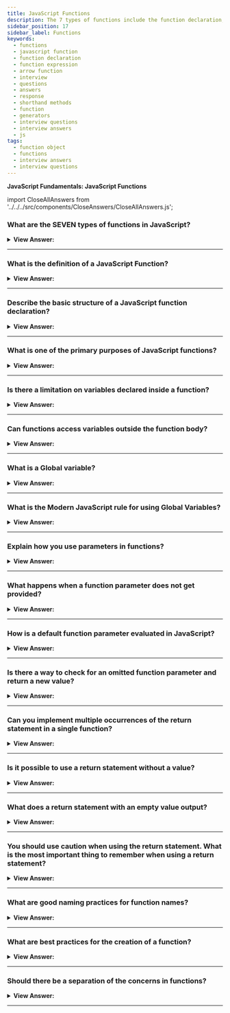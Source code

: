 ```yaml
---
title: JavaScript Functions
description: The 7 types of functions include the function declaration, expressions, arrow function, shorthand methods, generators, constructors, and JS built-in methods.
sidebar_position: 17
sidebar_label: Functions
keywords:
  - functions
  - javascript function
  - function declaration
  - function expression
  - arrow function
  - interview
  - questions
  - answers
  - response
  - shorthand methods
  - function
  - generators
  - interview questions
  - interview answers
  - js
tags:
  - function object
  - functions
  - interview answers
  - interview questions
---
```


<head>
  <title>Functions | JavaScript Frontend Phone Interview Questions</title>
</head>

**JavaScript Fundamentals: JavaScript Functions**

import CloseAllAnswers from '../../../src/components/CloseAnswers/CloseAllAnswers.js';

<CloseAllAnswers />

### What are the SEVEN types of functions in JavaScript?

<details>
  <summary><strong>View Answer:</strong></summary>
  <div>
  <div><strong>Interview Response:</strong> The seven types of functions include the function declaration, function expression, arrow function, shorthand methods, generators, constructor functions, and JS built-in methods.
</div><br />
  <div><strong className="codeExample">Code Example:</strong><br /><br />

  <div></div>

```js
// 1. Function Declaration
function timesSelf(x) {
  return x * x;
}

console.log(timesSelf(5));
// expected output: 25

// 2. Function Expression
const getRectArea = function (width, height) {
  return width * height;
};

console.log(getRectArea(3, 4));
// expected output: 12

// 3. Arrow Function
const helloUser = (name) => 'Hello, ' + name;

console.log(helloUser('JavaScript'));
// expected output: Hello, JavaScript

// 4. Shorthand Methods - Function
const fruits = {
  items: [],
  add(...items) {
    this.items.push(...items);
  },
  get(index) {
    return this.items[index];
  },
};

fruits.add('mango', 'banana', 'guava'); // shortand method function
fruits.get(1); // banana

// 5. Generator - Function
function* generator() {
  yield 1;
  yield 2;
  yield 3;
}

const gen = generator(); // "Generator { }"

console.log(gen.next().value); // 1
console.log(generator().next().value); // 1
console.log(generator().next().value); // 1
```

  </div>
  </div>
</details>

---

### What is the definition of a JavaScript Function?

<details>
  <summary><strong>View Answer:</strong></summary>
  <div>
  <div><strong>Interview Response:</strong> A JavaScript function is a callable block of code designed to perform a particular task.</div><br />
  <div><strong>Technical Response:</strong> Functions are one of the fundamental building blocks in JavaScript. A function is a JavaScript procedure — a set of statements that performs a task or calculates a value. To use a function, you must define it somewhere in the scope from which you wish to call it.<br /><br />
  </div><br />
  <div><strong className="codeExample">Code Example:</strong><br /><br />

  <div></div>

```js
function square(x) {
  return x * x;
}
square(10); // 100
```

  </div>
  </div>
</details>

---

### Describe the basic structure of a JavaScript function declaration?

<details>
  <summary><strong>View Answer:</strong></summary>
  <div>
  <div><strong>Interview Response:</strong> A function declaration starts first with declaring the function keyword, then the function name, followed by a list of parameters between parentheses (comma-separated, or no parameters are okay), and finally the function body (code) inside of the curly brackets.
</div><br />
  <div><strong className="codeExample">Code Example:</strong><br /><br />

  <div></div>

```js
function name(parameters) {
  ...body...
}
```

  </div>
  </div>
</details>

---

### What is one of the primary purposes of JavaScript functions?

<details>
  <summary><strong>View Answer:</strong></summary>
  <div>
  <div><strong>Interview Response:</strong> The primary purpose of JS functions is to avoid code duplication.</div><br />
  <div><strong>Technical Response:</strong> The primary purpose of functions is to avoid code duplication. If we ever need to change the message or the way it displays, it is enough to modify the code in one place based on the function which outputs it.<br />
  </div><br />
  <div><strong className="codeExample">Code Example:</strong><br /><br />

  <div></div>

```js
function showMessage(name) {
  alert('Hello, ' + name);
}

showMessage('John'); // John
showMessage('Jane'); // Jane
```

  </div>
  </div>
</details>

---

### Is there a limitation on variables declared inside a function?

<details>
  <summary><strong>View Answer:</strong></summary>
  <div>
  <div><strong>Interview Response:</strong> Yes, they are only visible within the function's scope; we cannot access the variable outside of the function.
</div><br />
  <div><strong className="codeExample">Code Example:</strong><br /><br />

  <div></div>

```js
function showMessage() {
  let message = "Hello, I'm JavaScript!"; // local variable

  alert(message);
}

showMessage(); // Hello, I'm JavaScript!

alert(message); // <-- Error! The variable is local to the function.
```

  </div>
  </div>
</details>

---

### Can functions access variables outside the function body?

<details>
  <summary><strong>View Answer:</strong></summary>
  <div>
  <div><strong>Interview Response:</strong> Functions can access top-level variables, variables inside of the function, and variables inside of a function that they are getting called.</div><br />
  <div><strong>Technical Response:</strong> Globals or variables are accessible by functions because it is within their lexical scope, and they can also modify it. Functions also can access variables inside a function or the scope they are getting called.<br />
  </div><br />
  <div><strong className="codeExample">Code Example:</strong><br /><br />

  <div></div>

```js
let userName = 'John';

function showMessage() {
  userName = 'Bob'; // (1) changed the outer variable

  let message = 'Hello, ' + userName;
  alert(message);
}

alert(userName); // John before the function call

showMessage(); // Hello, Bob modified through invocation

alert(userName); // Bob, the value was modified by the function
```

  </div>
  </div>
</details>

---

### What is a Global variable?

<details>
  <summary><strong>View Answer:</strong></summary>
  <div>
  <div><strong>Interview Response:</strong> Variables declared outside of any function or code block are called global. Global variables are visible from any function (unless shadowed by locals).
</div>
  </div>
</details>

---

### What is the Modern JavaScript rule for using Global Variables?

<details>
  <summary><strong>View Answer:</strong></summary>
  <div>
  <div><strong>Interview Response:</strong> It is a good practice to minimize the use of global variables. Modern code has few or no global variables.</div><br />
  <div><strong>Technical Response:</strong> It is a good practice to minimize the use of global variables. Modern code has few or no global variables, and most variables reside in their functions. Sometimes though, global variables can be helpful to store project-level data.<br /><br />
  </div>
  </div>
</details>

---

### Explain how you use parameters in functions?

<details>
  <summary><strong>View Answer:</strong></summary>
  <div>
  <div><strong>Interview Response:</strong> We use parameters (function arguments) to pass arbitrary data to functions.
</div><br />
  <div><strong className="codeExample">Code Example:</strong><br /><br />

  <div></div>

```js
function showMessage(from, text) {
  // arguments: from, text
  alert(from + ': ' + text);
}

showMessage('Ann', 'Hello!'); // Ann: Hello! (*)
showMessage('Ann', "What's up?"); // Ann: What's up? (**)
```

  </div>
  </div>
</details>

---

### What happens when a function parameter does not get provided?

<details>
  <summary><strong>View Answer:</strong></summary>
  <div>
  <div><strong>Interview Response:</strong> If a parameter (function argument) has no default, the value becomes undefined.
</div><br />
  <div><strong className="codeExample">Code Example:</strong><br /><br />

  <div></div>

```js
function showMessage(from, text) {
  // arguments: from, text
  alert(from + ': ' + text);
}

showMessage('Ann'); // "Ann: undefined"
```

  </div>
  </div>
</details>

---

### How is a default function parameter evaluated in JavaScript?

<details>
  <summary><strong>View Answer:</strong></summary>
  <div>
  <div><strong>Interview Response:</strong> In JavaScript, a default parameter evaluates every time the function gets called without the respective parameter.
</div><br />
  <div><strong className="codeExample">Code Example:</strong><br /><br />

  <div></div>

```js
function showMessage(from, text = anotherFunction()) {
  // anotherFunction() only executed if text is not given
  // the result becomes the value of text
}
```

  </div>
  </div>
</details>

---

### Is there a way to check for an omitted function parameter and return a new value?

<details>
  <summary><strong>View Answer:</strong></summary>
  <div>
  <div><strong>Interview Response:</strong> We can use a conditional statement with strict equality or logical OR to check for the omitted parameter.</div><br />
  <div><strong>Technical Response:</strong> Yes, you can run a conditional statement or check in the function body. The most common way is a conditional if statement or the logical || OR operator.<br /><br />
  </div><br />
  <div><strong className="codeExample">Code Example:</strong><br /><br />

  <div></div>

```js
function showMessage(text) {
  if (text === undefined) {
    text = 'empty message';
  }

  alert(text);
}

showMessage(); // empty message

// Or we could use the || operator

// if text parameter is omitted or "" is passed, set it to 'empty'
function showMessage(text) {
  text = text || 'empty';
  ...
}
```

  </div>
  </div>
</details>

---

### Can you implement multiple occurrences of the return statement in a single function?

<details>
  <summary><strong>View Answer:</strong></summary>
  <div>
  <div><strong>Interview Response:</strong> We can use a conditional statement to handle multiple return statements (Not recommended in Modern Application development.).</div><br />
  <div><strong>Technical Response:</strong> Yes, you can implement multiple occurrences of the return statement in a single function. There are better ways to implement code without multiple return statements because it can reduce application performance.<br />
  </div><br />
  <div><strong className="codeExample">Code Example:</strong><br /><br />

  <div></div>

```js
function checkAge(age) {
  if (age >= 18) {
    return true;
  } else {
    return confirm('Do you have permission from your parents?');
  }
}

let age = prompt('How old are you?', 18);

if (checkAge(age)) {
  alert('Access granted');
} else {
  alert('Access denied');
}
```

  </div>
  </div>
</details>

---

### Is it possible to use a return statement without a value?

<details>
  <summary><strong>View Answer:</strong></summary>
  <div>
  <div><strong>Interview Response:</strong> Yes, we can use a return statement without a value. We call it an empty return statement; an empty return statement exits a program and returns undefined where it gets called.
</div><br />
  <div><strong className="codeExample">Code Example:</strong><br /><br />

  <div></div>

```js
function showMovie(age) {
  if (!checkAge(age)) {
    return;
  }

  alert('Showing you the movie'); // (*)
  // ...
}
```

  </div>
  </div>
</details>

---

### What does a return statement with an empty value output?

<details>
  <summary><strong>View Answer:</strong></summary>
  <div>
  <div><strong>Interview Response:</strong> A function with an empty return or without it returns undefined.
</div><br />
  <div><strong className="codeExample">Code Example:</strong><br /><br />

  <div></div>

```js
function doNothing() {
  /* empty */
}

alert(doNothing() === undefined); // true

// An empty return is also the same as return undefined:

function doNothing() {
  return;
}

alert(doNothing() === undefined); // true
```

  </div>
  </div>
</details>

---

### You should use caution when using the return statement. What is the most important thing to remember when using a return statement?

<details>
  <summary><strong>View Answer:</strong></summary>
  <div>
  <div><strong>Interview Response:</strong> The most important thing to remember when using the return statement is to add a semi-colon and never add a new line between the return and the value.</div><br />
  
  <div><strong className="codeExample">Code Example:</strong><br /><br />

  <div></div>

```js
return some + long + expression + or + whatever * f(a) + f(b);
```

:::tip Hint:
If you want the returned expression to wrap across multiple lines, we should start it at the same line as return. Or at least put the opening parentheses.
:::

  </div>
  </div>
</details>

---

### What are good naming practices for function names?

<details>
  <summary><strong>View Answer:</strong></summary>
  <div>
  <div><strong>Interview Response:</strong> Functions should start with a verb as an action word as a prefix. For example, a function that returns a user’s name should use “getUserName()” as the function name.</div><br />
  <div><strong>Technical Response:</strong> It is a widespread practice to start a function with a verbal prefix that vaguely describes the action, and there must be an agreement on the meaning of the prefixes within the team. For example, functions that get something usually start with getting like “getUserName()”.
  </div><br />
  <div> It should be brief, as accurate as possible, and describe what the function does so that someone reading the code indicates what the function does.
  </div><br />
  <div><strong className="codeExample">Code Example:</strong><br /><br />

  <div></div>

```js
showMessage(..)     // shows a message
getAge(..)          // returns the age (gets it somehow)
calcSum(..)         // calculates a sum and returns the result
createForm(..)      // creates a form (and usually returns it)
checkPermission(..) // checks a permission, returns true/false
```

  </div>
  </div>
</details>

---

### What are best practices for the creation of a function?

<details>
  <summary><strong>View Answer:</strong></summary>
  <div>
  <div><strong>Interview Response:</strong> A function should only do what its name implies. Even if they generally get referred to as one function, two separate actions usually warrant two functions (in that case, we can make a 3rd function that calls those two).
</div>
  </div>
</details>

---

### Should there be a separation of the concerns in functions?

<details>
  <summary><strong>View Answer:</strong></summary>
  <div>
  <div><strong>Interview Response:</strong> Yes, it is imperative to make every effort to apply separate actions in each function. Sometimes, following this rule may not be that easy, but it is the best approach.
</div><br />
  <div><strong className="codeExample">Example 1:</strong> Show Prime Numbers using a label (No Separation)<br /><br />

  <div></div>

```js
function showPrimes(n) {
  nextPrime: for (let i = 2; i < n; i++) {
    for (let j = 2; j < i; j++) {
      if (i % j == 0) continue nextPrime;
    }

    alert(i); // a prime
  }
}
```

  </div><br />
  <div><strong className="codeExample">Example 2:</strong> Show Prime Numbers (Separation of Concerns using separate functions)<br /><br />

  <div></div>

```js
function showPrimes(n) {
  for (let i = 2; i < n; i++) {
    if (!isPrime(i)) continue;

    alert(i); // a prime
  }
}

function isPrime(n) {
  for (let i = 2; i < n; i++) {
    if (n % i == 0) return false;
  }
  return true;
}
```

  </div>
  </div>
</details>

---
